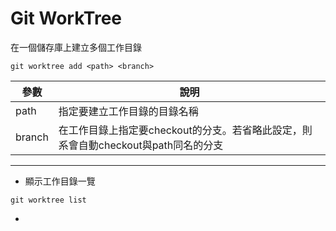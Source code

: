 # Git WorkTree

在一個儲存庫上建立多個工作目錄
````git
git worktree add <path> <branch>
````

|參數|說明|
|----|------|
|path|指定要建立工作目錄的目錄名稱|
|branch|在工作目錄上指定要checkout的分支。若省略此設定，則系會自動checkout與path同名的分支

----
- 顯示工作目錄一覽
````Git
git worktree list
````
- 
